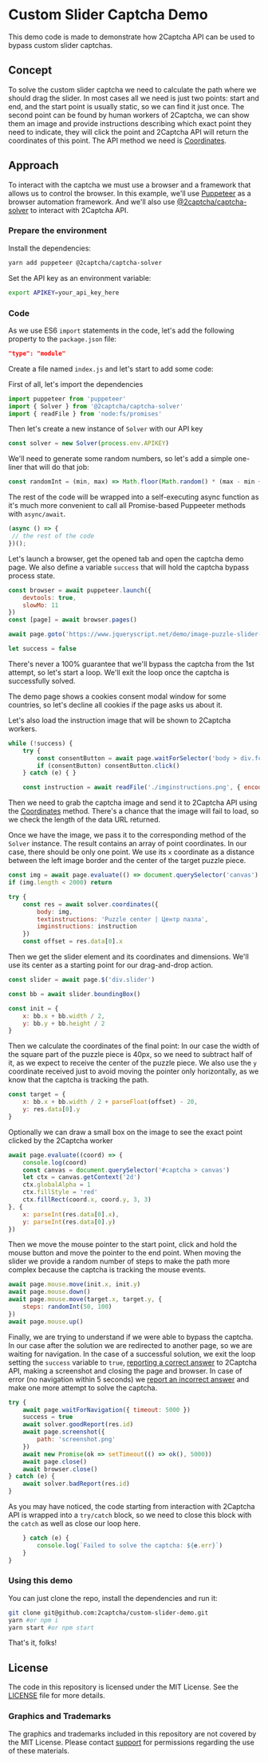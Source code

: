 # Custom Slider Captcha Demo

This demo code is made to demonstrate how 2Captcha API can be used to bypass custom slider captchas.


## Concept
To solve the custom slider captcha we need to calculate the path where we should drag the slider. In most cases all we need is just two points: start and end, and the start point is usually static, so we can find it just once. The second point can be found by human workers of 2Captcha, we can show them an image and provide instructions describing which exact point they need to indicate, they will click the point and 2Captcha API will return the coordinates of this point. The API method we need is [Coordinates](https://2captcha.com/api-docs/coordinates).

## Approach

To interact with the captcha we must use a browser and a framework that allows us to control the browser. In this example, we'll use [Puppeteer](https://pptr.dev/) as a browser automation framework. And we'll also use [@2captcha/captcha-solver](https://www.npmjs.com/package/@2captcha/captcha-solver) to interact with 2Captcha API.

### Prepare the environment

Install the dependencies:

```sh
yarn add puppeteer @2captcha/captcha-solver
```

Set the API key as an environment variable:

```sh
export APIKEY=your_api_key_here
```

### Code

As we use ES6 `import` statements in the code, let's add the following property to the `package.json` file:

```json
"type": "module"
```

Create a file named `index.js` and let's start to add some code:

First of all, let's import the dependencies

```js
import puppeteer from 'puppeteer'
import { Solver } from '@2captcha/captcha-solver'
import { readFile } from 'node:fs/promises'
```

Then let's create a new instance of `Solver` with our API key

```js
const solver = new Solver(process.env.APIKEY)
```

We'll need to generate some random numbers, so let's add a simple one-liner that will do that job:

```js
const randomInt = (min, max) => Math.floor(Math.random() * (max - min + 1)) + min;
```

The rest of the code will be wrapped into a self-executing async function as it's much more convenient to call all Promise-based Puppeeter methods with `async/await`.

```js
(async () => {
 // the rest of the code
})();
```

Let's launch a browser, get the opened tab and open the captcha demo page. We also define a variable `success` that will hold the captcha bypass process state.

```js
const browser = await puppeteer.launch({
    devtools: true,
    slowMo: 11
})
const [page] = await browser.pages()

await page.goto('https://www.jqueryscript.net/demo/image-puzzle-slider-captcha/')

let success = false
```

There's never a 100% guarantee that we'll bypass the captcha from the 1st attempt, so let's start a loop. We'll exit the loop once the captcha is successfully solved.

The demo page shows a cookies consent modal window for some countries, so let's decline all cookies if the page asks us about it.

Let's also load the instruction image that will be shown to 2Captcha workers.

```js
while (!success) {
    try {
        const consentButton = await page.waitForSelector('body > div.fc-consent-root > div.fc-dialog-container > div.fc-dialog.fc-choice-dialog > div.fc-footer-buttons-container > div.fc-footer-buttons > button.fc-button.fc-cta-do-not-consent.fc-secondary-button', { timeout: 3000 })
        if (consentButton) consentButton.click()
    } catch (e) { }

    const instruction = await readFile('./imginstructions.png', { encoding: 'base64' })
```

Then we need to grab the captcha image and send it to 2Captcha API using the [Coordinates](https://2captcha.com/api-docs/coordinates) method. There's a chance that the image will fail to load, so we check the length of the data URL returned.

Once we have the image, we pass it to the corresponding method of the `Solver` instance.
The result contains an array of point coordinates. In our case, there should be only one point. We use its `x` coordinate as a distance between the left image border and the center of the target puzzle piece.

```js
const img = await page.evaluate(() => document.querySelector('canvas').toDataURL())
if (img.length < 2000) return

try {
    const res = await solver.coordinates({
        body: img,
        textinstructions: 'Puzzle center | Центр пазла',
        imginstructions: instruction
    })
    const offset = res.data[0].x       
```


Then we get the slider element and its coordinates and dimensions. We'll use its center as a starting point for our drag-and-drop action.

```js
const slider = await page.$('div.slider')

const bb = await slider.boundingBox()

const init = {
    x: bb.x + bb.width / 2,
    y: bb.y + bb.height / 2
}
```

Then we calculate the coordinates of the final point:
In our case the width of the square part of the puzzle piece is 40px, so we need to subtract half of it, as we expect to receive the center of the puzzle piece. We also use the `y` coordinate received just to avoid moving the pointer only horizontally, as we know that the captcha is tracking the path.

```js
const target = {
    x: bb.x + bb.width / 2 + parseFloat(offset) - 20,
    y: res.data[0].y
}
```

Optionally we can draw a small box on the image to see the exact point clicked by the 2Captcha worker

```js
await page.evaluate((coord) => {
    console.log(coord)
    const canvas = document.querySelector('#captcha > canvas')
    let ctx = canvas.getContext('2d')
    ctx.globalAlpha = 1
    ctx.fillStyle = 'red'
    ctx.fillRect(coord.x, coord.y, 3, 3)
}, {
    x: parseInt(res.data[0].x),
    y: parseInt(res.data[0].y)
})
```

Then we move the mouse pointer to the start point, click and hold the mouse button and move the pointer to the end point. When moving the slider we provide a random number of steps to make the path more complex because the captcha is tracking the mouse events.

```js
await page.mouse.move(init.x, init.y)
await page.mouse.down()
await page.mouse.move(target.x, target.y, {
    steps: randomInt(50, 100)
})
await page.mouse.up()
```

Finally, we are trying to understand if we were able to bypass the captcha. In our case after the solution we are redirected to another page, so we are waiting for navigation. In the case of a successful solution, we exit the loop setting the `success` variable to `true`, [reporting a correct answer](https://2captcha.com/api-docs/report-correct) to 2Captcha API, making a screenshot and closing the page and browser. In case of error (no navigation within 5 seconds) we [report an incorrect answer](https://2captcha.com/api-docs/report-incorrect) and make one more attempt to solve the captcha.

```js
try {
    await page.waitForNavigation({ timeout: 5000 })
    success = true
    await solver.goodReport(res.id)
    await page.screenshot({
        path: 'screenshot.png'
    })
    await new Promise(ok => setTimeout(() => ok(), 5000))
    await page.close()
    await browser.close()
} catch (e) {
    await solver.badReport(res.id)
}
```

As you may have noticed, the code starting from interaction with 2Captcha API is wrapped into a `try/catch` block, so we need to close this block with the `catch` as well as close our loop here.

```js
    } catch (e) {
        console.log(`Failed to solve the captcha: ${e.err}`)
    }
}
```

### Using this demo

You can just clone the repo, install  the dependencies and run it:

```sh
git clone git@github.com:2captcha/custom-slider-demo.git
yarn #or npm i
yarn start #or npm start
```

That's it, folks!

## License

The code in this repository is licensed under the MIT License. See the [LICENSE](./LICENSE) file for more details.

### Graphics and Trademarks

The graphics and trademarks included in this repository are not covered by the MIT License. Please contact <a href="mailto:support@2captcha.com">support</a> for permissions regarding the use of these materials.
